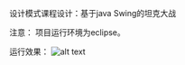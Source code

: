设计模式课程设计：基于java Swing的坦克大战



注意：
项目运行环境为eclipse。

运行效果：
![alt text](http://s3.51cto.com/wyfs02/M02/28/5A/wKiom1N3bO_ArInlAAEZJjq9aw4459.jpg "title")

